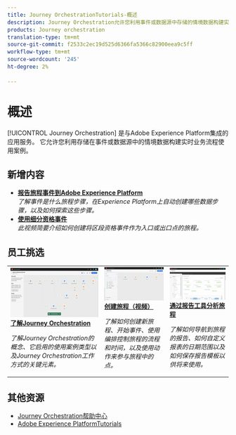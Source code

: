 ```yaml
---
title: Journey OrchestrationTutorials-概述
description: Journey Orchestration允许您利用事件或数据源中存储的情境数据构建实时业务流程使用案例
products: Journey orchestration
translation-type: tm+mt
source-git-commit: f2533c2ec19d525d6366fa5366c82900eea9c5ff
workflow-type: tm+mt
source-wordcount: '245'
ht-degree: 2%

---
```



# 概述

[!UICONTROL Journey Orchestration] 是与Adobe Experience Platform集成的应用服务。 它允许您利用存储在事件或数据源中的情境数据构建实时业务流程使用案例。

## 新增内容

* **[报告旅程事件到Adobe Experience Platform](/help/how-to-find-help-with-journey-orchestration.md)**   <br>
   *了解事件是什么旅程步骤，在Experience Platform上自动创建哪些数据步骤，以及如何探索这些步骤。*
* **[使用细分资格事件](/help/using-segment-qualification-events.md)**   <br>
   *此视频简要介绍如何创建将区段资格事件作为入口或出口点的旅程。*

## 员工挑选

<table>
<tr>
  <td>
    <a href="./understanding-journey-orchestration.md">
      <img alt="了解Journey Orchestration" src="./assets/journey-orchestration-example.png"/>
    </a>
    <div>
      <a href="./understanding-journey-orchestration.md">
    <strong>了解Journey Orchestration</strong>
    </a>
    </div>
    <p>
    <em>了解Journey Orchestration的概念、它启用的使用案例类型以及Journey Orchestration工作方式的关键元素。</em>
    <p>
  </td>
  <td>
    <a href="./create-a-journey.md">
        <img alt="创建旅程（视频）" src="./assets/journey34.png"/>
    </a>
    <div>
      <a href="./create-a-journey.md">
    <strong>创建旅程（视频）</strong>
    </a>
    </div>
    <p>
    <em>了解如何创建新旅程、开始事件、使用编排控制旅程的流程和时间，以及使用动作来参与旅程中的点。</em>
    <p>
  </td>
  <td>
   <a href="./analyze-a-journey-via-reporting-tools.md">
      <img alt="通过报告工具分析旅程" src="./assets/dynamic_report_journey_8.png" />
    </a>
    <div>
      <a href="./analyze-a-journey-via-reporting-tools.md">
    <strong>通过报告工具分析旅程</strong>
    </a>
    </div>
    <p>
    <em>了解如何导航到旅程的报告、如何自定义报表的日期范围以及如何保存报告模板以供将来使用。 </em>
    <p>
  </td>
</tr>
</table>

## 其他资源

* [Journey Orchestration帮助中心](https://docs.adobe.com/content/help/en/journeys/using/journey-orchestration-home.html)
* [Adobe Experience PlatformTutorials](https://docs.adobe.com/content/help/en/platform-learn/tutorials/overview.html)

